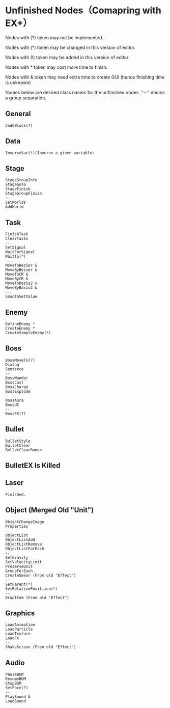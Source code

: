 # Unfinished Nodes（Comapring with EX+）

Nodes with (?) token may not be implemented.

Nodes with (*) token may be changed in this version of editor.

Nodes with (!) token may be added in this version of editor.


Nodes with * token may cost more time to finish.

Nodes with & token may need extra time to create GUI (hence finishing time is unknown)


Names below are desired class names for the unfinished nodes.
"--" means a group separation.

## General
	CodeBlock(?)

## Data
    InverseVar(!)(Inverse a given variable)

## Stage
	StageGroupInfo
	StageGoTo
	StageFinish
	StageGroupFinish
	--
	SetWorlds
	AddWorld

## Task
	FinishTask
	ClearTasks
	--
	SetSignal
	WaitForSignal
	WaitTo(*)
	--
	MoveToBezier &
	MoveByBezier &
	MoveToCR &
	MoveByCR &
	MoveToBasis2 &
	MoveByBasis2 &
	--
	SmoothSetValue

## Enemy
	DefineEnemy *
	CreateEnemy *
	CreateSimpleEnemy(*)

## Boss
	BossMoveTo(?)
	Dialog
	Sentence
	--
	BossWander
	BossCast
	BossCharge
	BossExplode
	--
	BossAura
	BossUI
	--
	BossEX(?)

## Bullet
	BulletStyle
	BulletClear
	BulletClearRange

## BulletEX Is Killed

## Laser
	Finished.

## Object (Merged Old "Unit")
	ObjectChangeImage
	Properties
	--
	ObjectList
	ObjectListAdd
	ObjectListRemove
	ObjectListForEach
	--
	SetGravity
	SetVelocityLimit
	PreserveUnit
	GroupForEach
	CreateSmear (From old "Effect")
	--
	SetParent(*)
	SetRelativePositiion(*)
	--
	DropItem (From old "Effect")

## Graphics
	LoadAnimation
	LoadParticle
	LoadTexture
	LoadFX
	--
	ShakeScreen (From old "Effect")

## Audio
	PauseBGM
	ResumeBGM
	StopBGM
	SetPace(?)
	--
	PlaySound &
	LoadSound
